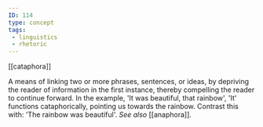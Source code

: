 ```yaml
---
ID: 114
type: concept
tags: 
 - linguistics
 - rhetoric
---
```


[[cataphora]]

 A means of
linking two or more phrases, sentences, or ideas, by depriving the
reader of information in the first instance, thereby compelling the
reader to continue forward. In the example, 'It was beautiful, that
rainbow', 'It' functions cataphorically, pointing us towards the
rainbow. Contrast this with: 'The rainbow was beautiful'. *See also*
[[anaphora]].

